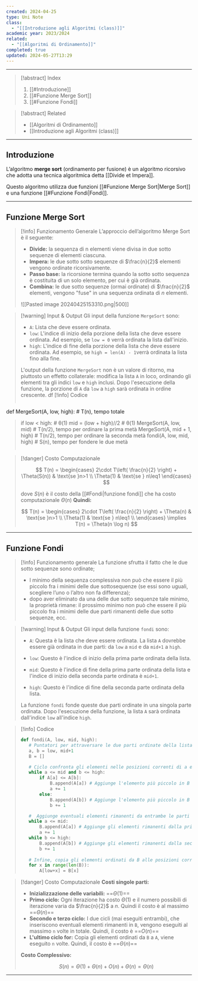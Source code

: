 ```yaml
---
created: 2024-04-25
type: Uni Note
class:
  - "[[Introduzione agli Algoritmi (class)]]"
academic year: 2023/2024
related:
  - "[[Algoritmi di Ordinamento]]"
completed: true
updated: 2024-05-27T13:29
---
```

---

>[!abstract] Index
>1. [[#Introduzione]]
>2. [[#Funzione Merge Sort]]
>3. [[#Funzione Fondi]]

>[!abstract] Related
>- [[Algoritmi di Ordinamento]]
>- [[Introduzione agli Algoritmi (class)]]

---
## Introduzione

L’algoritmo **merge sort** (ordinamento per fusione) è un algoritmo ricorsivo che adotta una tecnica algoritmica detta [[Divide et Impera]]. 

Questo algoritmo utilizza due funzioni [[#Funzione Merge Sort|Merge Sort]] e una funzione [[#Funzione Fondi|Fondi]].

---
## Funzione Merge Sort

>[!info] Funzionamento Generale
>L’approccio dell’algoritmo Merge Sort è il seguente:
>- **Divide:** la sequenza di n elementi viene divisa in due sotto sequenze di elementi ciascuna.
>- **Impera:** le due sotto sotto sequenze di $\frac{n}{2}$ elementi vengono ordinate ricorsivamente.
>- **Passo base:** la ricorsione termina quando la sotto sotto sequenza è costituita di un solo elemento, per cui è già ordinata.
>- **Combina:** le due sotto sequenze (ormai ordinate) di $\frac{n}{2}$ elementi, vengono "fuse" in una sequenza ordinata di $n$ elementi.
>
>![[Pasted image 20240425153310.png|500]]

>[!warning] Input & Output
>Gli input della funzione `MergeSort` sono:
>- `A`: Lista che deve essere ordinata.
>- `low`: L'indice di inizio della porzione della lista che deve essere ordinata. Ad esempio, se `low = 0` verrà ordinata la lista dall'inizio.
>- `high`: L'indice di fine della porzione della lista che deve essere ordinata. Ad esempio, se `high = len(A) - 1`verrà ordinata la lista fino alla fine.
>
>L'output della funzione `MergeSort` non è un valore di ritorno, ma piuttosto un effetto collaterale: modifica la lista `A` in loco, ordinando gli elementi tra gli indici `low` e `high` inclusi. Dopo l'esecuzione della funzione, la porzione di `A` da `low` a `high` sarà ordinata in ordine crescente.
df
>[!info] Codice
>```python
def MergeSort(A, low, high):       # T(n), tempo totale
>    if low < high:                  # θ(1)
>        mid = (low + high)//2       # θ(1)
>        MergeSort(A, low, mid)      # T(n/2), tempo per ordinare la prima metà
>        MergeSort(A, mid + 1, high) # T(n/2), tempo per ordinare la seconda metà
>        fondi(A, low, mid, high)    # S(n), tempo per fondere le due metà
>```
>

>[!danger] Costo Computazionale
>
>$$
>T(n) = \begin{cases}
>2\cdot T\left( \frac{n}{2} \right) + \Theta(S(n)) & \text{se }n>1 \\
>\Theta(1) & \text{se } n\leq1
>\end{cases}
>$$
>
>dove $S(n)$ è il costo della [[#Fondi|funzione fondi]] che ha costo computazionale $\Theta(n)$
>**Quindi:**
>
>$$
>T(n) = \begin{cases}
>2\cdot T\left( \frac{n}{2} \right) + \Theta(n) & \text{se }n>1 \\
>\Theta(1) & \text{se } n\leq1 \\
>\end{cases}
>\implies T(n) = \Theta(n \log n)
>$$

---
## Funzione Fondi

>[!info] Funzionamento generale
> La funzione sfrutta il fatto che le due sotto sequenze sono ordinate;
>- l minimo della sequenza complessiva non può che essere il più piccolo fra i minimi delle due sottosequenze (se essi sono uguali, scegliere l’uno o l’altro non fa differenza);
>- dopo aver eliminato da una delle due sotto sequenze tale minimo, la proprietà rimane: il prossimo minimo non può che essere il più piccolo fra i minimi delle due parti rimanenti delle due sotto sequenze, ecc.

>[!warning] Input &  Output
>Gli input della funzione `fondi` sono:
>- `A`: Questa è la lista che deve essere ordinata. La lista `A` dovrebbe essere già ordinata in due parti: da `low` a `mid` e da `mid+1` a `high`.
   > 
>- `low`: Questo è l'indice di inizio della prima parte ordinata della lista.
>- `mid`: Questo è l'indice di fine della prima parte ordinata della lista e l'indice di inizio della seconda parte ordinata è `mid+1`. 
>- `high`: Questo è l'indice di fine della seconda parte ordinata della lista.
> 
>La funzione `fondi` fonde queste due parti ordinate in una singola parte ordinata. Dopo l'esecuzione della funzione, la lista `A` sarà ordinata dall'indice `low` all'indice `high`.

>[!info] Codice
>
>```python
>def fondi(A, low, mid, high):
>    # Puntatori per attraversare le due parti ordinate della lista + lista ordinata
>    a, b = low, mid+1
>    B = []
>
>    # Ciclo confronta gli elementi nelle posizioni correnti di a e b
>    while a <= mid and b <= high:
>        if A[a] <= A[b]:
>            B.append(A[a]) # Aggiunge l'elemento più piccolo in B
>            a += 1
>        else: 
>            B.append(A[b]) # Aggiunge l'elemento più piccolo in B
>            b += 1
>
>    #  Aggiunge eventuali elementi rimanenti da entrambe le parti in B
>    while a <= mid: 
>        B.append(A[a]) # Aggiunge gli elementi rimanenti dalla prima metà
>        a += 1
>    while b <= high:
>        B.append(A[b]) # Aggiunge gli elementi rimanenti dalla seconda metà
>        b += 1
>        
>    # Infine, copia gli elementi ordinati da B alle posizioni corrispondenti in A
>    for x in range(len(B)):
>        A[low+x] = B[x]
>```

>[!danger] Costo Computazionale
>**Costi singole parti:**
>- **Inizializzazione delle variabili:** ==$\Theta(1)$==
>- **Primo ciclo:** Ogni iterazione ha costo $\Theta(1)$ e il numero possibili di iterazione varia da $\frac{n}{2}$ a $n$. Quindi il costo è al massimo ==$\Theta(n)$== 
>- **Secondo e terzo ciclo:** I due cicli (mai eseguiti entrambi), che inseriscono eventuali elementi rimanenti in `B`, vengono eseguiti al massimo `n` volte in totale. Quindi, il costo è ==$O(n)$==
>- **L'ultimo ciclo for:** Copia gli elementi ordinati da `B` a `A`, viene eseguito `n` volte. Quindi, il costo è ==$\Theta(n)$==
>
>**Costo Complessivo:**
>
>$$
>S(n)= \Theta(1) + \Theta(n) + O(n) + \Theta(n) = \Theta(n)
>$$

---
